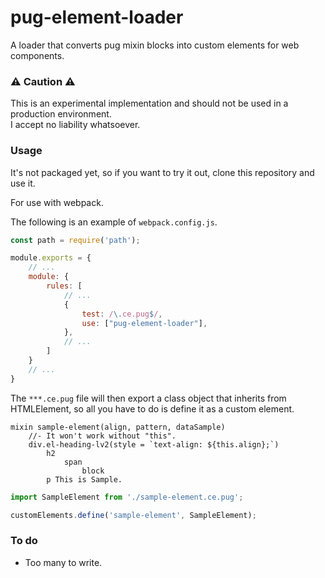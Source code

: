 # pug-element-loader

A loader that converts pug mixin blocks into custom elements for web components.

### ⚠ Caution ⚠

This is an experimental implementation and should not be used in a production environment.  
I accept no liability whatsoever.

### Usage

It's not packaged yet, so if you want to try it out, clone this repository and use it.

For use with webpack.

The following is an example of `webpack.config.js`.

```javascript
const path = require('path');

module.exports = {
    // ...
    module: {
        rules: [
            // ...
            {
                test: /\.ce.pug$/,
                use: ["pug-element-loader"],
            },
            // ...
        ]
    }
    // ...
}
```

The `***.ce.pug` file will then export a class object that inherits from HTMLElement, so all you have to do is define it
as a custom element.

```pug
mixin sample-element(align, pattern, dataSample)
    //- It won't work without "this".
    div.el-heading-lv2(style = `text-align: ${this.align};`)
        h2
            span
                block
        p This is Sample.
```

```javascript
import SampleElement from './sample-element.ce.pug';

customElements.define('sample-element', SampleElement);
```

### To do

- Too many to write.